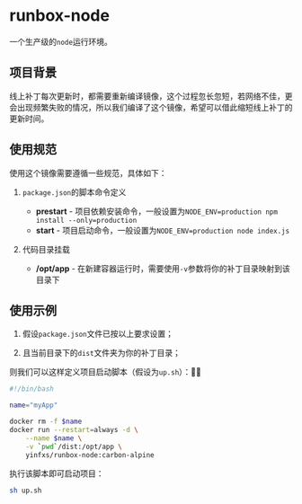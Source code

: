 # runbox-node

一个生产级的`node`运行环境。

## 项目背景

线上补丁每次更新时，都需要重新编译镜像，这个过程忽长忽短，若网络不佳，更会出现频繁失败的情况，所以我们编译了这个镜像，希望可以借此缩短线上补丁的更新时间。

## 使用规范

使用这个镜像需要遵循一些规范，具体如下：

1. `package.json`的脚本命令定义
    - **prestart** - 项目依赖安装命令，一般设置为`NODE_ENV=production npm install --only=production`
    - **start** - 项目启动命令，一般设置为`NODE_ENV=production node index.js`

1. 代码目录挂载
    - **/opt/app** - 在新建容器运行时，需要使用`-v`参数将你的补丁目录映射到该目录下

## 使用示例

1. 假设`package.json`文件已按以上要求设置；

1. 且当前目录下的`dist`文件夹为你的补丁目录；

则我们可以这样定义项目启动脚本（假设为`up.sh`）：

```bash
#!/bin/bash

name="myApp"

docker rm -f $name
docker run --restart=always -d \
    --name $name \
    -v `pwd`/dist:/opt/app \
    yinfxs/runbox-node:carbon-alpine
```

执行该脚本即可启动项目：

```bash
sh up.sh
```